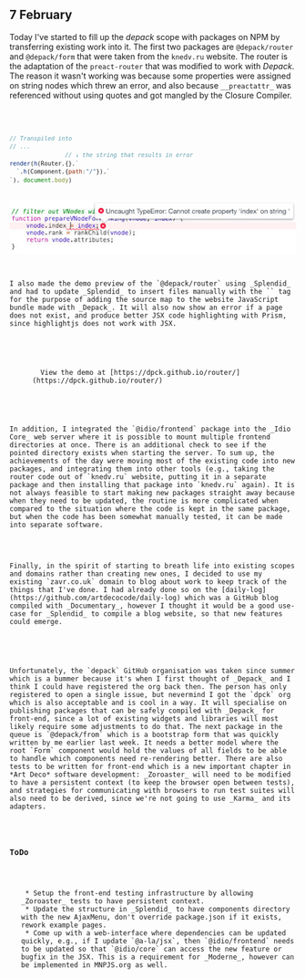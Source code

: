 ## 7 February

Today I've started to fill up the *depack* scope with packages on NPM by transferring existing work into it. The first two packages are `@depack/router` and `@depack/form` that were taken from the `knedv.ru` website. The router is the adaptation of the `preact-router` that was modified to work with _Depack_. The reason it wasn't working was because some properties were assigned on string nodes which threw an error, and also because ``__preactattr_`` was referenced without using quotes and got mangled by the Closure Compiler.

<Code src="example/2019/2-feb/strings.jsx"/>

```js
// Transpiled into
// ...
                // ↓ the string that results in error
render(h(Router,{},`
  `,h(Component,{path:"/"}),`
`), document.body)
```

<img src="img/2019/2-feb/error.jpg" alt="Error in preact-router">

<p>
I also made the demo preview of the `@depack/router` using _Splendid_ and had to update _Splendid_ to insert files manually with the `<File>` tag for the purpose of adding the source map to the website JavaScript bundle made with _Depack_. It will also now show an error if a page does not exist, and produce better JSX code highlighting with Prism, since highlightjs does not work with JSX.
</p>

<Figure img="img/2019/2-feb/appshot-Safari.gif"
  alt="Demo for @depack/router">
  View the demo at [https://dpck.github.io/router/](https://dpck.github.io/router/)
</Figure>

<p>
In addition, I integrated the `@idio/frontend` package into the _Idio Core_ web server where it is possible to mount multiple frontend directories at once. There is an additional check to see if the pointed directory exists when starting the server. To sum up, the achievements of the day were moving most of the existing code into new packages, and integrating them into other tools (e.g., taking the router code out of `knedv.ru` website, putting it in a separate package and then installing that package into `knedv.ru` again). It is not always feasible to start making new packages straight away because when they need to be updated, the routine is more complicated when compared to the situation where the code is kept in the same package, but when the code has been somewhat manually tested, it can be made into separate software.
</p>

<p>Finally, in the spirit of starting to breath life into existing scopes and domains rather than creating new ones, I decided to use my existing `zavr.co.uk` domain to blog about work to keep track of the things that I've done. I had already done so on the [daily-log](https://github.com/artdecocode/daily-log) which was a GitHub blog compiled with _Documentary_, however I thought it would be a good use-case for _Splendid_ to compile a blog website, so that new features could emerge.
</p>

<p>
Unfortunately, the `depack` GitHub organisation was taken since summer which is a bummer because it's when I first thought of _Depack_ and I think I could have registered the org back then. The person has only registered to open a single issue, but nevermind I got the `dpck` org which is also acceptable and is cool in a way. It will specialise on publishing packages that can be safely compiled with _Depack_ for front-end, since a lot of existing widgets and libraries will most likely require some adjustments to do that. The next package in the queue is `@depack/from` which is a bootstrap form that was quickly written by me earlier last week. It needs a better model where the root `Form` component would hold the values of all fields to be able to handle which components need re-rendering better. There are also tests to be written for front-end which is a new important chapter in *Art Deco* software development: _Zoroaster_ will need to be modified to have a persistent context (to keep the browser open between tests), and strategies for communicating with browsers to run test suites will also need to be derived, since we're not going to use _Karma_ and its adapters.
</p>

### ToDo
<ul>
 * Setup the front-end testing infrastructure by allowing _Zoroaster_ tests to have persistent context.
 * Update the structure in _Splendid_ to have components directory with the new AjaxMenu, don't override package.json if it exists, rework example pages.
 * Come up with a web-interface where dependencies can be updated quickly, e.g., if I update `@a-la/jsx`, then `@idio/frontend` needs to be updated so that `@idio/core` can access the new feature or bugfix in the JSX. This is a requirement for _Moderne_, however can be implemented in MNPJS.org as well.
</ul>
